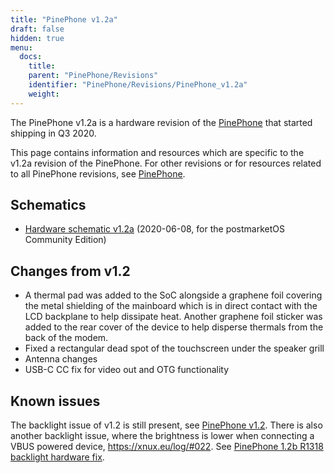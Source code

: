 ```yaml
---
title: "PinePhone v1.2a"
draft: false
hidden: true
menu:
  docs:
    title:
    parent: "PinePhone/Revisions"
    identifier: "PinePhone/Revisions/PinePhone_v1.2a"
    weight: 
---
```


The PinePhone v1.2a is a hardware revision of the [PinePhone](/documentation/PinePhone) that started shipping in Q3 2020.

This page contains information and resources which are specific to the v1.2a revision of the PinePhone. For other revisions or for resources related to all PinePhone revisions, see [PinePhone](/documentation/PinePhone/Revisions).

## Schematics

* [Hardware schematic v1.2a](http://files.pine64.org/doc/PinePhone/PinePhone%20v1.2a%20Released%20Schematic.pdf) (2020-06-08, for the postmarketOS Community Edition)

## Changes from v1.2

* A thermal pad was added to the SoC alongside a graphene foil covering the metal shielding of the mainboard which is in direct contact with the LCD backplane to help dissipate heat. Another graphene foil sticker was added to the rear cover of the device to help disperse thermals from the back of the modem.
* Fixed a rectangular dead spot of the touchscreen under the speaker grill
* Antenna changes
* USB-C CC fix for video out and OTG functionality

## Known issues

The backlight issue of v1.2 is still present, see [PinePhone v1.2](/documentation/PinePhone/Revisions/PinePhone_v1.2#backlight). There is also another backlight issue, where the brightness is lower when connecting a VBUS powered device, https://xnux.eu/log/#022. See [PinePhone 1.2b R1318 backlight hardware fix](/documentation/PinePhone/Repairs/PinePhone_1.2b_R1318_backlight_Hardware_Fix).
